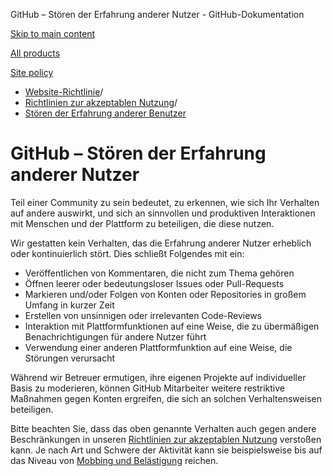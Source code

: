 GitHub – Stören der Erfahrung anderer Nutzer - GitHub-Dokumentation

[Skip to main content](#main-content)

[All products](/de)

[Site policy](/site-policy)

* [Website-Richtlinie](/de/site-policy)/
* [Richtlinien zur akzeptablen Nutzung](/de/site-policy/acceptable-use-policies)/
* [Stören der Erfahrung anderer Benutzer](/de/site-policy/acceptable-use-policies/github-disrupting-the-experience-of-other-users)

GitHub – Stören der Erfahrung anderer Nutzer
==========

Teil einer Community zu sein bedeutet, zu erkennen, wie sich Ihr Verhalten auf andere auswirkt, und sich an sinnvollen und produktiven Interaktionen mit Menschen und der Plattform zu beteiligen, die diese nutzen.

Wir gestatten kein Verhalten, das die Erfahrung anderer Nutzer erheblich oder kontinuierlich stört. Dies schließt Folgendes mit ein:

* Veröffentlichen von Kommentaren, die nicht zum Thema gehören
* Öffnen leerer oder bedeutungsloser Issues oder Pull-Requests
* Markieren und/oder Folgen von Konten oder Repositories in großem Umfang in kurzer Zeit
* Erstellen von unsinnigen oder irrelevanten Code-Reviews
* Interaktion mit Plattformfunktionen auf eine Weise, die zu übermäßigen Benachrichtigungen für andere Nutzer führt
* Verwendung einer anderen Plattformfunktion auf eine Weise, die Störungen verursacht

Während wir Betreuer ermutigen, ihre eigenen Projekte auf individueller Basis zu moderieren, können GitHub Mitarbeiter weitere restriktive Maßnahmen gegen Konten ergreifen, die sich an solchen Verhaltensweisen beteiligen.

Bitte beachten Sie, dass das oben genannte Verhalten auch gegen andere Beschränkungen in unseren [Richtlinien zur akzeptablen Nutzung](/de/site-policy/acceptable-use-policies/github-acceptable-use-policies) verstoßen kann. Je nach Art und Schwere der Aktivität kann sie beispielsweise bis auf das Niveau von [Mobbing und Belästigung](/de/site-policy/acceptable-use-policies/github-bullying-and-harassment) reichen.
